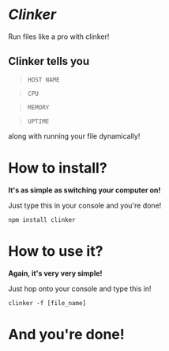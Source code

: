 # _**Clinker**_
Run files like a pro with clinker!

## Clinker tells you
> `HOST NAME`

> `CPU`

> `MEMORY`

> `UPTIME`

along with running your file dynamically!

# How to install?
**It's as simple as switching your computer on!**

Just type this in your console and you're done!
```
npm install clinker
```

# How to use it?
**Again, it's very very simple!**

Just hop onto your console and type this in!
```
clinker -f [file_name]
```

# And you're done!